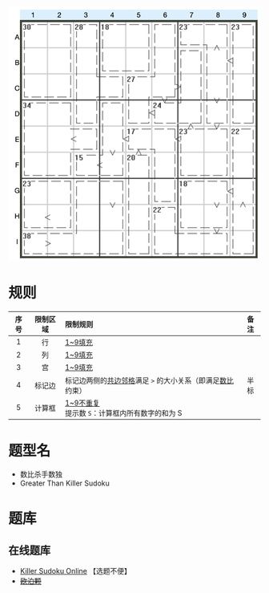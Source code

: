 ![](../../../images/sudoku/数比+杀手数独.png)

# 规则

| 序号  | 限制区域 | 限制规则                                | 备注  |
|:---:|:----:|:------------------------------------|:---:|
|  1  |  行   | [1~9填充]                             |     |
|  2  |  列   | [1~9填充]                             |     |
|  3  |  宫   | [1~9填充]                             |     |
|  4  | 标记边  | 标记边两侧的[共边邻格]满足 `>` 的大小关系（即满足[数比]约束） | 半标  |
|  5  | 计算框  | [1~9不重复]<br/>提示数 `S`：计算框内所有数字的和为 S  |     |

# 题型名

- 数比杀手数独
- Greater Than Killer Sudoku

# 题库

## 在线题库

- [Killer Sudoku Online](https://www.killersudokuonline.com/archives.html#GreaterThanKillerSudoku) 【选题不便】
- ~~[欧泊颗]~~

[1~9填充]: ../../../rules.md#1~9填充

[1~9不重复]: ../../../rules.md#1~9不重复

[共边邻格]: ../../../rules.md#共边邻格

[数比]: ../../../rules.md#数比

[欧泊颗]: https://www.oubk.com/sudoku/GTKiller-3x3-0.html?level=5